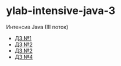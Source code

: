 # ylab-intensive-java-3
Интенсив Java (III поток)
- [ДЗ №1](https://github.com/EvgeniyMakeev/ylab-intensive-java-3/pull/1) 
- [ДЗ №2](https://github.com/EvgeniyMakeev/ylab-intensive-java-3/pull/2) 
- [ДЗ №2](https://github.com/EvgeniyMakeev/ylab-intensive-java-3/pull/3) 
- [ДЗ №4](https://github.com/EvgeniyMakeev/ylab-intensive-java-3/pull/4) 

